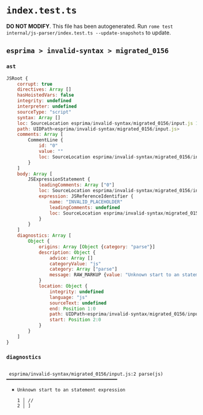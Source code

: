 # `index.test.ts`

**DO NOT MODIFY**. This file has been autogenerated. Run `rome test internal/js-parser/index.test.ts --update-snapshots` to update.

## `esprima > invalid-syntax > migrated_0156`

### `ast`

```javascript
JSRoot {
	corrupt: true
	directives: Array []
	hasHoistedVars: false
	integrity: undefined
	interpreter: undefined
	sourceType: "script"
	syntax: Array []
	loc: SourceLocation esprima/invalid-syntax/migrated_0156/input.js 1:0-3:0
	path: UIDPath<esprima/invalid-syntax/migrated_0156/input.js>
	comments: Array [
		CommentLine {
			id: "0"
			value: ""
			loc: SourceLocation esprima/invalid-syntax/migrated_0156/input.js 1:0-1:2
		}
	]
	body: Array [
		JSExpressionStatement {
			leadingComments: Array ["0"]
			loc: SourceLocation esprima/invalid-syntax/migrated_0156/input.js 2:0-2:1
			expression: JSReferenceIdentifier {
				name: "INVALID_PLACEHOLDER"
				leadingComments: undefined
				loc: SourceLocation esprima/invalid-syntax/migrated_0156/input.js 2:0-2:1
			}
		}
	]
	diagnostics: Array [
		Object {
			origins: Array [Object {category: "parse"}]
			description: Object {
				advice: Array []
				categoryValue: "js"
				category: Array ["parse"]
				message: RAW_MARKUP {value: "Unknown start to an statement expression"}
			}
			location: Object {
				integrity: undefined
				language: "js"
				sourceText: undefined
				end: Position 1:0
				path: UIDPath<esprima/invalid-syntax/migrated_0156/input.js>
				start: Position 2:0
			}
		}
	]
}
```

### `diagnostics`

```

 esprima/invalid-syntax/migrated_0156/input.js:2 parse(js) ━━━━━━━━━━━━━━━━━━━━━━━━━━━━━━━━━━━━━━━━━

  ✖ Unknown start to an statement expression

    1 │ //
    2 │ ]


```
